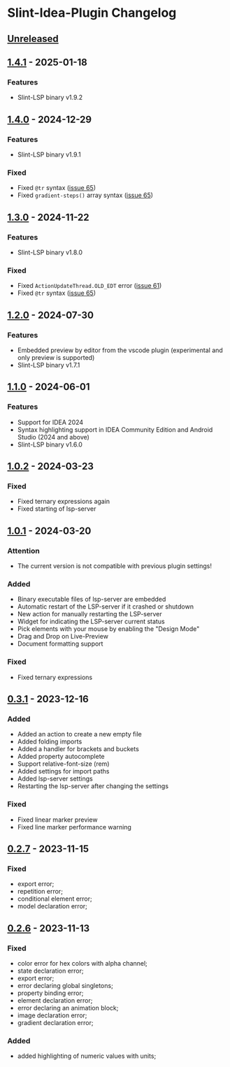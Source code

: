 <!-- Keep a Changelog guide -> https://keepachangelog.com -->

# Slint-Idea-Plugin Changelog

## [Unreleased]

## [1.4.1] - 2025-01-18

### Features

- Slint-LSP binary v1.9.2

## [1.4.0] - 2024-12-29

### Features

- Slint-LSP binary v1.9.1

### Fixed

- Fixed `@tr` syntax ([issue 65](https://github.com/kizeevov/slint-idea-plugin/issues/65))
- Fixed `gradient-steps()` array syntax ([issue 65](https://github.com/kizeevov/slint-idea-plugin/issues/65))

## [1.3.0] - 2024-11-22

### Features

- Slint-LSP binary v1.8.0

### Fixed

- Fixed `ActionUpdateThread.OLD_EDT` error ([issue 61](https://github.com/kizeevov/slint-idea-plugin/issues/61))
- Fixed `@tr` syntax ([issue 65](https://github.com/kizeevov/slint-idea-plugin/issues/65))

## [1.2.0] - 2024-07-30

### Features

- Embedded preview by editor from the vscode plugin (experimental and only preview is supported)
- Slint-LSP binary v1.7.1

## [1.1.0] - 2024-06-01

### Features

- Support for IDEA 2024
- Syntax highlighting support in IDEA Community Edition and Android Studio (2024 and above)
- Slint-LSP binary v1.6.0

## [1.0.2] - 2024-03-23

### Fixed

- Fixed ternary expressions again
- Fixed starting of lsp-server

## [1.0.1] - 2024-03-20

### Attention

- The current version is not compatible with previous plugin settings!

### Added

- Binary executable files of lsp-server are embedded
- Automatic restart of the LSP-server if it crashed or shutdown
- New action for manually restarting the LSP-server
- Widget for indicating the LSP-server current status
- Pick elements with your mouse by enabling the "Design Mode"
- Drag and Drop on Live-Preview
- Document formatting support

### Fixed

- Fixed ternary expressions

## [0.3.1] - 2023-12-16

### Added

- Added an action to create a new empty file
- Added folding imports
- Added a handler for brackets and buckets
- Added property autocomplete
- Support relative-font-size (rem)
- Added settings for import paths
- Added lsp-server settings
- Restarting the lsp-server after changing the settings

### Fixed

- Fixed linear marker preview
- Fixed line marker performance warning

## [0.2.7] - 2023-11-15

### Fixed

- export error; 
- repetition error; 
- conditional element error; 
- model declaration error;

## [0.2.6] - 2023-11-13

### Fixed

- color error for hex colors with alpha channel;
- state declaration error;
- export error;
- error declaring global singletons;
- property binding error;
- element declaration error;
- error declaring an animation block;
- image declaration error;
- gradient declaration error;

### Added

- added highlighting of numeric values with units;

[Unreleased]: https://github.com/kizeevov/slint-idea-plugin/compare/v1.4.1...HEAD
[1.4.1]: https://github.com/kizeevov/slint-idea-plugin/compare/v1.4.0...v1.4.1
[1.4.0]: https://github.com/kizeevov/slint-idea-plugin/compare/v1.3.0...v1.4.0
[1.3.0]: https://github.com/kizeevov/slint-idea-plugin/compare/v1.2.0...v1.3.0
[1.2.0]: https://github.com/kizeevov/slint-idea-plugin/compare/v1.1.0...v1.2.0
[1.1.0]: https://github.com/kizeevov/slint-idea-plugin/compare/v1.0.2...v1.1.0
[1.0.2]: https://github.com/kizeevov/slint-idea-plugin/compare/v1.0.1...v1.0.2
[1.0.1]: https://github.com/kizeevov/slint-idea-plugin/compare/v0.3.1...v1.0.1
[0.3.1]: https://github.com/kizeevov/slint-idea-plugin/compare/v0.2.7...v0.3.1
[0.2.7]: https://github.com/kizeevov/slint-idea-plugin/compare/v0.2.6...v0.2.7
[0.2.6]: https://github.com/kizeevov/slint-idea-plugin/commits/v0.2.6
